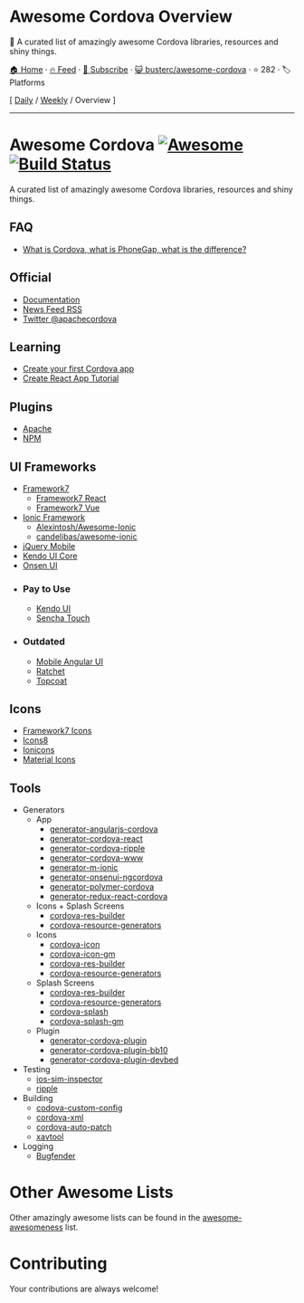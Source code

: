 # Awesome Cordova Overview

:iphone: A curated list of amazingly awesome Cordova libraries, resources and shiny things.

[🏠 Home](/README.md) · [🔥 Feed](https://www.trackawesomelist.com/busterc/awesome-cordova/rss.xml) · [📮 Subscribe](https://trackawesomelist.us17.list-manage.com/subscribe?u=d2f0117aa829c83a63ec63c2f&id=36a103854c) · [😺 busterc/awesome-cordova](https://github.com/busterc/awesome-cordova) · ⭐ 282 · 🏷️ Platforms

[ [Daily](/content/busterc/awesome-cordova/README.md) / [Weekly](/content/busterc/awesome-cordova/week/README.md) / Overview ]

---

# Awesome Cordova [![Awesome](https://cdn.rawgit.com/sindresorhus/awesome/d7305f38d29fed78fa85652e3a63e154dd8e8829/media/badge.svg)](https://github.com/sindresorhus/awesome) [![Build Status](https://travis-ci.org/busterc/awesome-cordova.svg?branch=master)](https://travis-ci.org/busterc/awesome-cordova)

A curated list of amazingly awesome Cordova libraries, resources and shiny things.

## FAQ

*   [What is Cordova, what is PhoneGap, what is the difference?](https://blog.ionicframework.com/what-is-cordova-phonegap/)

## Official

*   [Documentation](https://cordova.apache.org/docs/en/latest/)
*   [News Feed RSS](https://cordova.apache.org/feed.xml)
*   [Twitter @apachecordova](https://twitter.com/apachecordova)

## Learning

*   [Create your first Cordova app](https://cordova.apache.org/docs/en/latest/guide/cli/index.html)
*   [Create React App Tutorial](https://github.com/johnkmzhou/cordova-create-react-app)

## Plugins

*   [Apache](https://cordova.apache.org/plugins/)
*   [NPM](https://www.npmjs.com/search?q=cordova-plugin)

## UI Frameworks

*   [Framework7](https://framework7.io)
    *   [Framework7 React](https://framework7.io/react/)
    *   [Framework7 Vue](https://framework7.io/vue/)
*   [Ionic Framework](https://ionicframework.com/)
    *   [Alexintosh/Awesome-Ionic](https://github.com/Alexintosh/Awesome-Ionic)
    *   [candelibas/awesome-ionic](https://github.com/candelibas/awesome-ionic)
*   [jQuery Mobile](https://jquerymobile.com/)
*   [Kendo UI Core](https://www.telerik.com/kendo-ui/open-source-core)
*   [Onsen UI](https://onsen.io/)
*   ### Pay to Use
    *   [Kendo UI](https://www.telerik.com/kendo-ui)
    *   [Sencha Touch](https://www.sencha.com/products/touch/)
*   ### Outdated
    *   [Mobile Angular UI](http://mobileangularui.com/)
    *   [Ratchet](http://goratchet.com/)
    *   [Topcoat](http://topcoat.io/)

## Icons

*   [Framework7 Icons](https://framework7.io/icons/)
*   [Icons8](https://icons8.com/)
*   [Ionicons](https://ionicons.com/)
*   [Material Icons](https://material.io/resources/icons/)

## Tools

*   Generators
    *   App
        *   [generator-angularjs-cordova](https://github.com/keshavos/generator-angularjs-cordova)
        *   [generator-cordova-react](https://github.com/jackong/generator-cordova-react)
        *   [generator-cordova-ripple](https://github.com/keunlee/generator-cordova-ripple)
        *   [generator-cordova-www](https://github.com/busterc/generator-cordova-www)
        *   [generator-m-ionic](https://github.com/mwaylabs/generator-m-ionic)
        *   [generator-onsenui-ngcordova](https://github.com/healthonnet/generator-onsenui-ngcordova)
        *   [generator-polymer-cordova](https://github.com/emoriarty/generator-polymer-cordova)
        *   [generator-redux-react-cordova](https://github.com/zmeecer/generator-redux-react-cordova)
    *   Icons + Splash Screens
        *   [cordova-res-builder](https://github.com/mettbox/cordova-res-builder)
        *   [cordova-resource-generators](https://github.com/busterc/cordova-resource-generators)
    *   Icons
        *   [cordova-icon](https://github.com/AlexDisler/cordova-icon)
        *   [cordova-icon-gm](https://github.com/disusered/cordova-icon-gm)
        *   [cordova-res-builder](https://github.com/mettbox/cordova-res-builder)
        *   [cordova-resource-generators](https://github.com/busterc/cordova-resource-generators)
    *   Splash Screens
        *   [cordova-res-builder](https://github.com/mettbox/cordova-res-builder)
        *   [cordova-resource-generators](https://github.com/busterc/cordova-resource-generators)
        *   [cordova-splash](https://github.com/AlexDisler/cordova-splash)
        *   [cordova-splash-gm](https://github.com/disusered/cordova-splash-gm)
    *   Plugin
        *   [generator-cordova-plugin](https://github.com/lholmquist/generator-cordova-plugin)
        *   [generator-cordova-plugin-bb10](https://github.com/blackberry/generator-cordova-plugin-bb10)
        *   [generator-cordova-plugin-devbed](https://github.com/sony/generator-cordova-plugin-devbed)
*   Testing
    *   [ios-sim-inspector](https://github.com/busterc/profiles/blob/master/osx/sources/ios-sim-inspector)
    *   [ripple](https://github.com/ripple-emulator/ripple)
*   Building
    *   [codova-custom-config](https://github.com/dpa99c/cordova-custom-config)
    *   [cordova-xml](https://github.com/mifi/cordova-xml)
    *   [cordova-auto-patch](https://github.com/alexshevch/cordova-auto-patch)
    *   [xavtool](https://github.com/gabrielrobert/xavtool)
*   Logging
    *   [Bugfender](https://github.com/bugfender/cordova-plugin-bugfender)

# Other Awesome Lists

Other amazingly awesome lists can be found in the [awesome-awesomeness](https://github.com/bayandin/awesome-awesomeness) list.

# Contributing

Your contributions are always welcome!

